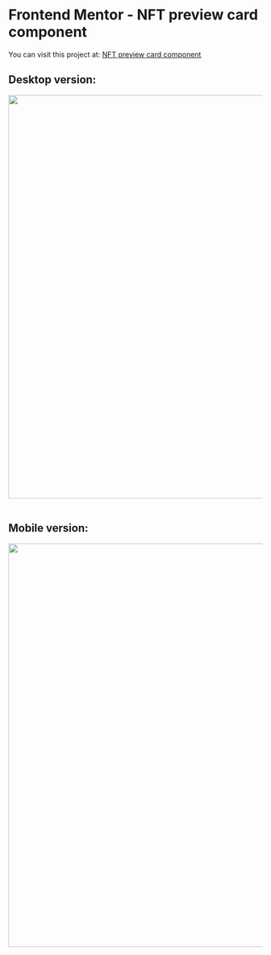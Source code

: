 # Frontend Mentor - NFT preview card component
You can visit this project at: [NFT preview card component](https://matiasmass.github.io/card-eth.github.io/)

## Desktop version:
<p align="center">
<a href="https://postimg.cc/62kRPBZh" target="_blank"><img src="https://i.postimg.cc/qqRLzRMW/1.png" alt="1" width="1581" height="799"/></a><br/><br/>
</p>

## Mobile version:
<p align="center">
<a href="https://postimg.cc/N2RTqZ7v" target="_blank"><img src="https://i.postimg.cc/vTNv9s4T/2.png" alt="2"  width="1581" height="799"/></a><br/><br/>
</p>
